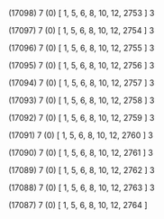 (17098) 7 (0) [ 1, 5, 6, 8, 10, 12, 2753 ] 3 


(17097) 7 (0) [ 1, 5, 6, 8, 10, 12, 2754 ] 3 


(17096) 7 (0) [ 1, 5, 6, 8, 10, 12, 2755 ] 3 


(17095) 7 (0) [ 1, 5, 6, 8, 10, 12, 2756 ] 3 


(17094) 7 (0) [ 1, 5, 6, 8, 10, 12, 2757 ] 3 


(17093) 7 (0) [ 1, 5, 6, 8, 10, 12, 2758 ] 3 


(17092) 7 (0) [ 1, 5, 6, 8, 10, 12, 2759 ] 3 


(17091) 7 (0) [ 1, 5, 6, 8, 10, 12, 2760 ] 3 


(17090) 7 (0) [ 1, 5, 6, 8, 10, 12, 2761 ] 3 


(17089) 7 (0) [ 1, 5, 6, 8, 10, 12, 2762 ] 3 


(17088) 7 (0) [ 1, 5, 6, 8, 10, 12, 2763 ] 3 


(17087) 7 (0) [ 1, 5, 6, 8, 10, 12, 2764 ]  

